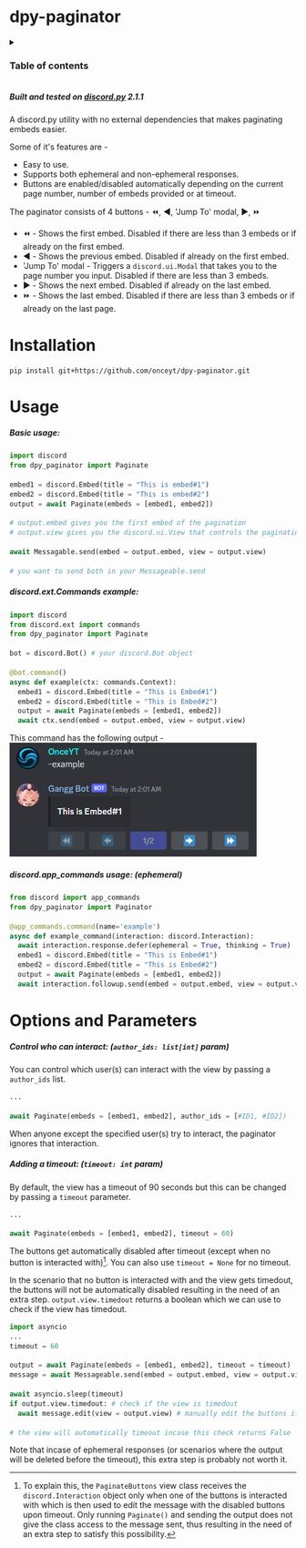 # dpy-paginator

<details>
<summary><h3>Table of contents</h3></summary>

- [Overview](#overview)
- [Installation](#installation)
- [Usage](#usage)
    - [Basic usage](#basic_usage)
    - [discord.ext.Commands usage](#commands_usage)
    - [discord.app_commands usage (ephemeral)](#appcommands_usage)
- [Options and Parameters](#options)
    - [Control who can interact](#author_ids)
    - [Add a timeout](#timeout)
</details>

##### <a name='overview'></a>Built and tested on [discord.py](https://github.com/Rapptz/discord.py) 2.1.1
A discord.py utility with no external dependencies that makes paginating embeds easier.

Some of it's features are -
- Easy to use.
- Supports both ephemeral and non-ephemeral responses.
- Buttons are enabled/disabled automatically depending on the current page number, number of embeds provided or at timeout.

The paginator consists of 4 buttons - ⏪, ◀️, 'Jump To' modal, ▶️, ⏩
- ⏪ - Shows the first embed. Disabled if there are less than 3 embeds or if already on the first embed.
- ◀️ - Shows the previous embed. Disabled if already on the first embed.
- 'Jump To' modal - Triggers a `discord.ui.Modal` that takes you to the page number you input. Disabled if there are less than 3 embeds.
- ▶️ - Shows the next embed. Disabled if already on the last embed.
- ⏩ - Shows the last embed. Disabled if there are less than 3 embeds or if already on the last page.

# <a name='installation'></a>Installation
```
pip install git+https://github.com/onceyt/dpy-paginator.git
```

# <a name='usage'></a>Usage
##### <a name='basic_usage'></a>Basic usage:
```py
import discord
from dpy_paginator import Paginate

embed1 = discord.Embed(title = "This is embed#1")
embed2 = discord.Embed(title = "This is embed#2")
output = await Paginate(embeds = [embed1, embed2])

# output.embed gives you the first embed of the pagination
# output.view gives you the discord.ui.View that controls the pagination

await Messagable.send(embed = output.embed, view = output.view)

# you want to send both in your Messageable.send
```

##### <a name='commands_usage'></a>discord.ext.Commands example:
```py
import discord
from discord.ext import commands
from dpy_paginator import Paginate

bot = discord.Bot() # your discord.Bot object

@bot.command()
async def example(ctx: commands.Context):
  embed1 = discord.Embed(title = "This is Embed#1")
  embed2 = discord.Embed(title = "This is Embed#2")
  output = await Paginate(embeds = [embed1, embed2])
  await ctx.send(embed = output.embed, view = output.view)
```
This command has the following output - 
![discord](/images/example_commandsusage.png)

##### <a name='appcommands_usage'></a>discord.app_commands usage: (ephemeral)
```py
from discord import app_commands
from dpy_paginator import Paginator

@app_commands.command(name='example')
async def example_command(interaction: discord.Interaction):
  await interaction.response.defer(ephemeral = True, thinking = True)
  embed1 = discord.Embed(title = "This is Embed#1")
  embed2 = discord.Embed(title = "This is Embed#2")
  output = await Paginate(embeds = [embed1, embed2])
  await interaction.followup.send(embed = output.embed, view = output.view)  
```

# <a name='options'></a>Options and Parameters 

##### <a name='author_ids'></a>Control who can interact: (`author_ids: list[int]` param)


You can control which user(s) can interact with the view by passing a `author_ids` list.
```py
...

await Paginate(embeds = [embed1, embed2], author_ids = [#ID1, #ID2])
```
When anyone except the specified user(s) try to interact, the paginator ignores that interaction.
![]()

##### <a name='timeout'></a>Adding a timeout: (`timeout: int` param)


By default, the view has a timeout of 90 seconds but this can be changed by passing a `timeout` parameter.
```py
...

await Paginate(embeds = [embed1, embed2], timeout = 60)
```
The buttons get automatically disabled after timeout (except when no button is interacted with)[^1]. You can also use `timeout = None` for no timeout.

In the scenario that no button is interacted with and the view gets timedout, the buttons will not be automatically disabled resulting in the need of an extra step. `output.view.timedout` returns a boolean which we can use to check if the view has timedout.
```py
import asyncio
...
timeout = 60

output = await Paginate(embeds = [embed1, embed2], timeout = timeout)
message = await Messageable.send(embed = output.embed, view = output.view)

await asyncio.sleep(timeout)
if output.view.timedout: # check if the view is timedout
  await message.edit(view = output.view) # manually edit the buttons if the output is timedout

# the view will automatically timeout incase this check returns False
```
Note that incase of ephemeral responses (or scenarios where the output will be deleted before the timeout), this extra step is probably not worth it.
![]()

[^1]: To explain this, the `PaginateButtons` view class receives the `discord.Interaction` object only when one of the buttons is interacted with which is then used to edit the message with the disabled buttons upon timeout. Only running `Paginate()` and sending the output does not give the class access to the message sent, thus resulting in the need of an extra step to satisfy this possibility.
